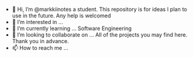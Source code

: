 - 👋 Hi, I’m @markkiinotes a student. This repository is for ideas I plan to use in the future. Any help is welcomed
- 👀 I’m interested in ...
- 🌱 I’m currently learning ... Software Engineering
- 💞️ I’m looking to collaborate on ... All of the projects you may find here. Thank you in advance.
- 📫 How to reach me ...

<!---
markkiinotes/markkiinotes is a ✨ special ✨ repository because its `README.md` (this file) appears on your GitHub profile.
You can click the Preview link to take a look at your changes.
--->
